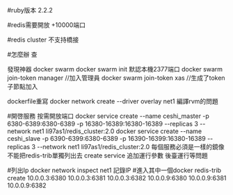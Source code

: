 #ruby版本 2.2.2

#redis需要開放 +10000端口


#redis cluster 不支持橋接

#怎麼辦 查

發現神器
	docker swarm 
docker swarm init  默認本機2377端口
docker swarm join-token manager  //加入管理員
docker swarm join-token xas  //生成了token 子節點加入

dockerfile重寫 
 docker network create --driver overlay net1
編譯rvm的問題

#開啓服務 按需開放端口
docker service create --name ceshi_master -p 6380-6389:6380-6389 -p 16380-16389:16380-16389 --replicas 3 --network net1 li97as1/redis_cluster:2.0
docker service create --name ceshi_slave -p 6390-6399:6380-6389 -p 16390-16399:16380-16389 --replicas 3 --network net1 li97as1/redis_cluster:2.0
每個服務必須是一樣的鏡像 不能把redis-trib單獨列出去
create service 追加運行參數  後臺運行等問題

#列出Ip
docker network inspect net1
記錄IP
#進入其中一個docker
redis-trib create 10.0.0.3:6380 10.0.0.3:6381 10.0.0.3:6382 10.0.0.9:6380 10.0.0.9:6381 10.0.0.9:6382
